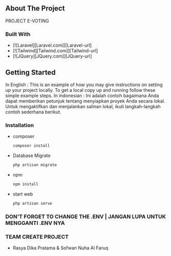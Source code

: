 ## About The Project

PROJECT E-VOTING

### Built With

* [![Laravel][Laravel.com]][Laravel-url]
* [![Tailwind][Tailwind.com]][Tailwind-url]
* [![JQuery][JQuery.com]][JQuery-url]

## Getting Started

In English : This is an example of how you may give instructions on setting up your project locally.
To get a local copy up and running follow these simple example steps. 
In indonesian : Ini adalah contoh bagaimana Anda dapat memberikan petunjuk tentang menyiapkan proyek Anda secara lokal.
Untuk mengaktifkan dan menjalankan salinan lokal, ikuti langkah-langkah contoh sederhana berikut.

### Installation
* composer
  ```sh
  composer install
  ```
* Database Migrate
  ```sh
  php artisan migrate
  ```
* npm
  ```sh
  npm install 
  ```
* start web
  ```sh
  php artisan serve
  ```

### DON'T FORGET TO CHANGE THE .ENV | JANGAN LUPA UNTUK MENGGANTI .ENV NYA


### TEAM CREATE PROJECT
* Rasya Dika Pratama & Sofwan Nuha Al Faruq
